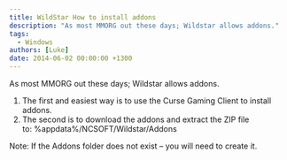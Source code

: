 ```yaml
---
title: WildStar How to install addons
description: "As most MMORG out these days; Wildstar allows addons."
tags:
  - Windows
authors: [Luke]
date: 2014-06-02 00:00:00 +1300
---
```

As most MMORG out these days; Wildstar allows addons.

  1. The first and easiest way is to use the Curse Gaming Client to install addons.
  2. The second is to download the addons and extract the ZIP file to: %appdata%/NCSOFT/Wildstar/Addons

Note: If the Addons folder does not exist &#8211; you will need to create it.
